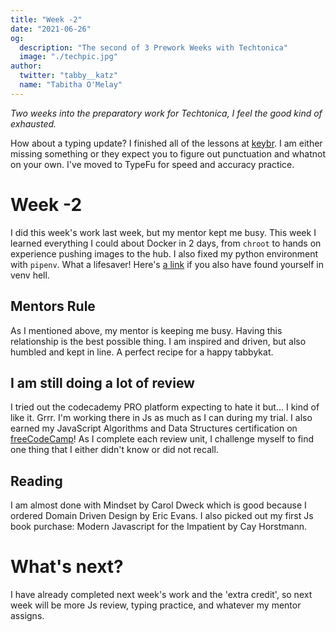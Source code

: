 ```yaml
---
title: "Week -2"
date: "2021-06-26"
og:
  description: "The second of 3 Prework Weeks with Techtonica"
  image: "./techpic.jpg"
author:
  twitter: "tabby__katz"
  name: "Tabitha O'Melay"
---
```


_Two weeks into the preparatory work for Techtonica, I feel the good kind of exhausted._

How about a typing update? I finished all of the lessons at [keybr](https://www.keybr.com/). I am either missing something or they expect you to figure out punctuation and whatnot on your own. I've moved to TypeFu for speed and accuracy practice.

# Week -2
I did this week's work last week, but my mentor kept me busy. This week I learned everything I could about Docker in 2 days, from `chroot` to hands on experience pushing images to the hub. I also fixed my python environment with `pipenv`. What a lifesaver! Here's [a link](https://pipenv.pypa.io/en/latest/) if you also have found yourself in venv hell.

## Mentors Rule

As I mentioned above, my mentor is keeping me busy. Having this relationship is the best possible thing. I am inspired and driven, but also humbled and kept in line. A perfect recipe for a happy tabbykat.

## I am still doing a lot of review

I tried out the codecademy PRO platform expecting to hate it but... I kind of like it. Grrr. I'm working there in Js as much as I can during my trial. I also earned my JavaScript Algorithms and Data Structures certification on [freeCodeCamp](https://www.freecodecamp.org/tabbykatz)! As I complete each review unit, I challenge myself to find one thing that I either didn't know or did not recall.

## Reading

I am almost done with Mindset by Carol Dweck which is good because I ordered Domain Driven Design by Eric Evans. I also picked out my first Js book purchase: Modern Javascript for the Impatient by Cay Horstmann.

# What's next?

I have already completed next week's work and the 'extra credit', so next week will be more Js review, typing practice, and whatever my mentor assigns.
